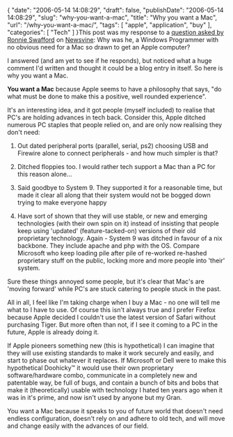 {
    "date": "2006-05-14 14:08:29",
    "draft": false,
    "publishDate": "2006-05-14 14:08:29",
    "slug": "why-you-want-a-mac",
    "title": "Why you want a Mac",
    "url": "\/why-you-want-a-mac\/",
    "tags": [
        "apple",
        "application",
        "buy"
    ],
    "categories": [
        "Tech"
    ]
}This post was my response to a [question asked by Ronnie
Swafford](http://ronnieswafford.newsvine.com/_news/2006/05/13/194953-convince-me-to-buy-a-mac "Ronnie Swafford's original question.")
on [Newsvine](http://www.newsvine.com "Newsvine - Get Smarter Here"):
Why was he, a Windows Programmer with no obvious need for a Mac so drawn
to get an Apple computer?

I answered (and am yet to see if he responds), but noticed what a huge
comment I'd written and thought it could be a blog entry in itself. So
here is why you want a Mac.

**You want a Mac** because Apple seems to have a philosophy that says,
"do what must be done to make this a positive, well rounded experience".

It's an interesting idea, and it got people (myself included) to realise
that PC's are holding advances in tech back. Consider this, Apple
ditched numerous PC staples that people relied on, and are only now
realising they don't need:

1.  Out dated peripheral ports (parallel, serial, ps2) choosing USB and
    Firewire alone to connect peripherals - and how much simpler is
    that?

2.  Ditched floppies too. I would rather tech support a Mac than a PC
    for this reason alone...

3.  Said goodbye to System 9. They supported it for a reasonable time,
    but made it clear all along that their system would not be bogged
    down trying to make everyone happy

4.  Have sort of shown that they will use stable, or new and emerging
    technologies (with their own spin on it) instead of insisting that
    people keep using 'updated' (feature-tacked-on) versions of their
    old proprietary technology. Again - System 9 was ditched in favour
    of a nix backbone. They include apache and php with the OS. Compare
    Microsoft who keep loading pile after pile of re-worked re-hashed
    proprietary stuff on the public, locking more and more people into
    'their' system.

Sure these things annoyed some people, but it's clear that Mac's are
'moving forward' while PC's are stuck catering to people stuck in the
past.

All in all, I feel like I'm taking charge when I buy a Mac - no one will
tell me what to I have to use. Of course this isn't always true and I
prefer Firefox because Apple decided I couldn't use the latest version
of Safari without purchasing Tiger. But more often than not, if I see it
coming to a PC in the future, Apple is already doing it.

If Apple pioneers something new (this is hypothetical) I can imagine
that they will use existing standards to make it work securely and
easily, and start to phase out whatever it replaces. If Microsoft or
Dell were to make this hypothetical Doohicky™ it would use their own
proprietary software/hardware combo, communicate in a completely new and
patentable way, be full of bugs, and contain a bunch of bits and bobs
that make it (theoretically) usable with technology I hated ten years
ago when it was in it's prime, and now isn't used by anyone but my Gran.

You want a Mac because it speaks to you of future world that doesn't
need endless configuration, doesn't rely on and adhere to old tech, and
will move and change easily with the advances of our field.